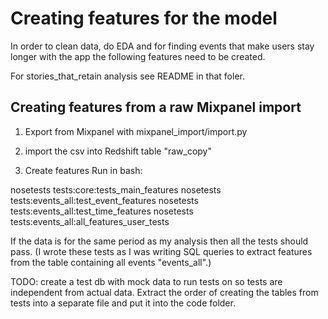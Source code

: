 # Creating features for the model

In order to clean data, do EDA and for finding events that make users stay longer with the app the following features need to be created.

For stories_that_retain analysis see README in that foler.

## Creating features from a raw Mixpanel import

1) Export from Mixpanel with mixpanel_import/import.py

2) import the csv into Redshift table "raw_copy"

3) Create features
Run in bash:

nosetests tests:core:tests_main_features
nosetests tests:events_all:test_event_features
nosetests tests:events_all:test_time_features
nosetests tests:events_all:all_features_user_tests

If the data is for the same period as my analysis then all the tests should pass. (I wrote these tests as I was writing SQL queries to extract features from the table containing all events "events_all".)

TODO: create a test db with mock data to run tests on so tests are independent from actual data. Extract the order of creating the tables from tests into a separate file and put it into the code folder.